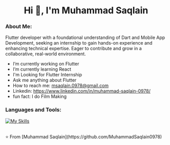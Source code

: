  <h1 align="center">Hi 👋, I'm Muhammad Saqlain</h1>
 

### About Me:
Flutter developer with a foundational understanding of Dart and Mobile App Development, seeking an internship to gain
hands-on experience and enhancing technical expertise. Eager to contribute and grow in a collaborative, real-world
environment.


-  I’m currently working on Flutter
-  I’m currently learning React
-  I'm Looking for Flutter Internship
-  Ask me anything about Flutter 
-  How to reach me: msaqlain.0978@gmail.com
-  Linkedin: https://www.linkedin.com/in/muhammad-saqlain-0978/
-  fun fact: I do Film Making
  
<!--### Connect with me:
<div id="badges">
  <a href="https://github.com/axiftaj">
    <img src="https://img.shields.io/badge/Github-white?style=for-the-badge&logo=Github&logoColor=black" alt="Github Badge"/>
  </a>
  <a href="https://www.youtube.com/channel/UCzvRaprYPhvAplMK36Gu0kw">
    <img src="https://img.shields.io/badge/YouTube-red?style=for-the-badge&logo=youtube&logoColor=white" alt="Youtube Badge"/>
  </a>
   <a href="https://www.instagram.com/axif_taj">
    <img src="https://img.shields.io/badge/Instagram-purple?style=for-the-badge&logo=instagram&logoColor=white" alt="Instagram Badge"/>
  </a>
   <a href="https://fb.com/aaxiftaj">
    <img src="https://img.shields.io/badge/Facebook-blue?style=for-the-badge&logo=facebook&logoColor=white" alt="Facebook Badge"/>
  </a>
   <a href="https://twitter.com/axiftaj">
    <img src="https://img.shields.io/badge/Twitter-blue?style=for-the-badge&logo=twitter&logoColor=white" alt="Twitter Badge"/>
  </a>
</div>
-->

### Languages and Tools:
[![My Skills](https://skillicons.dev/icons?i=flutter,dart,firebase,github,git,linux,cpp,html,css,js,mysql,ae&perline=4)](https://skillicons.dev)

<!--![Asif Taj's GitHub stats](https://github-readme-stats.vercel.app/api?username=MuhammadSaqlain0978&show_icons=true&theme=dark)

![Top Langs](https://github-readme-stats.vercel.app/api/top-langs/?username=MuhammadSaqlain0978&theme=dark)
-->

<br>
⭐️ From [Muhammad Saqlain](https://github.com/MuhammadSaqlain0978)
